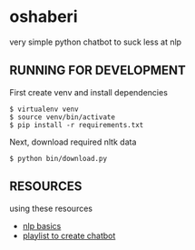 
# oshaberi

very simple python chatbot to suck less at nlp

## RUNNING FOR DEVELOPMENT

First create venv and install dependencies
```
$ virtualenv venv
$ source venv/bin/activate
$ pip install -r requirements.txt
```

Next, download required nltk data
```
$ python bin/download.py
```

## RESOURCES

using these resources
- [nlp basics](https://realpython.com/nltk-nlp-python/)
- [playlist to create chatbot](https://www.youtube.com/watch?v=RpWeNzfSUHw&list=PLqnslRFeH2UrFW4AUgn-eY37qOAWQpJyg)
